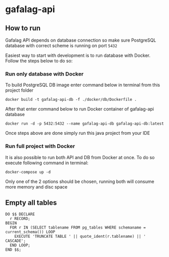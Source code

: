# gafalag-api

## How to run
Gafalag API depends on database connection so make sure PostgreSQL database with correct scheme is running on port `5432`

Easiest way to start with development is to run database with Docker. Follow the steps below to do so:

### Run only database with Docker

To build PostgreSQL DB image enter command below in terminal from this project folder
```shell
docker build -t gafalag-api-db -f ./docker/db/Dockerfile .
```
After that enter command below to run Docker container of gafalag-api database
```shell
docker run -d -p 5432:5432 --name gafalag-api-db gafalag-api-db:latest
```
Once steps above are done simply run this java project from your IDE

### Run full project with Docker

It is also possible to run both API and DB from Docker at once. To do so execute following command in terminal:

```shell
docker-compose up -d
```

Only one of the 2 options should be chosen, running both will consume more memory and disc space 

## Empty all tables
```postgresql
DO $$ DECLARE
  r RECORD;
BEGIN
  FOR r IN (SELECT tablename FROM pg_tables WHERE schemaname = current_schema()) LOOP
    EXECUTE 'TRUNCATE TABLE ' || quote_ident(r.tablename) || ' CASCADE';
  END LOOP;
END $$;
```